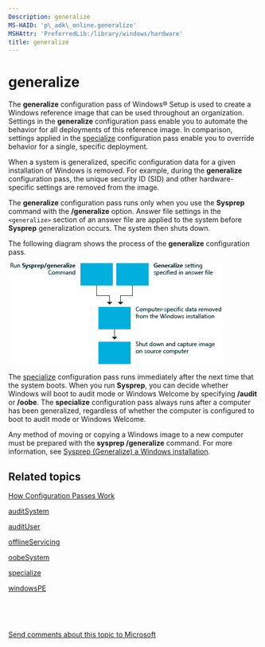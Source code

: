 ```yaml
---
Description: generalize
MS-HAID: 'p\_adk\_online.generalize'
MSHAttr: 'PreferredLib:/library/windows/hardware'
title: generalize
---
```


# generalize


The **generalize** configuration pass of Windows® Setup is used to create a Windows reference image that can be used throughout an organization. Settings in the **generalize** configuration pass enable you to automate the behavior for all deployments of this reference image. In comparison, settings applied in the [specialize](specialize.md) configuration pass enable you to override behavior for a single, specific deployment.

When a system is generalized, specific configuration data for a given installation of Windows is removed. For example, during the **generalize** configuration pass, the unique security ID (SID) and other hardware-specific settings are removed from the image.

The **generalize** configuration pass runs only when you use the **Sysprep** command with the **/generalize** option. Answer file settings in the `<generalize>` section of an answer file are applied to the system before **Sysprep** generalization occurs. The system then shuts down.

The following diagram shows the process of the **generalize** configuration pass.

![generalize configuration pass](images/dep-win8-l-generalizeunattend.jpg)

The [specialize](specialize.md) configuration pass runs immediately after the next time that the system boots. When you run **Sysprep**, you can decide whether Windows will boot to audit mode or Windows Welcome by specifying **/audit** or **/oobe**. The **specialize** configuration pass always runs after a computer has been generalized, regardless of whether the computer is configured to boot to audit mode or Windows Welcome.

Any method of moving or copying a Windows image to a new computer must be prepared with the **sysprep /generalize** command. For more information, see [Sysprep (Generalize) a Windows installation](sysprep--generalize--a-windows-installation.md).

## <span id="related_topics"></span>Related topics


[How Configuration Passes Work](how-configuration-passes-work.md)

[auditSystem](p_adk_online.auditsystem_win8)

[auditUser](p_adk_online.audituser_win8)

[offlineServicing](offlineservicing.md)

[oobeSystem](oobesystem.md)

[specialize](specialize.md)

[windowsPE](windowspe.md)

 

 

[Send comments about this topic to Microsoft](mailto:wsddocfb@microsoft.com?subject=Documentation%20feedback%20%5Bp_adk_online\p_adk_online%5D:%20generalize%20%20RELEASE:%20%284/11/2016%29&body=%0A%0APRIVACY%20STATEMENT%0A%0AWe%20use%20your%20feedback%20to%20improve%20the%20documentation.%20We%20don't%20use%20your%20email%20address%20for%20any%20other%20purpose,%20and%20we'll%20remove%20your%20email%20address%20from%20our%20system%20after%20the%20issue%20that%20you're%20reporting%20is%20fixed.%20While%20we're%20working%20to%20fix%20this%20issue,%20we%20might%20send%20you%20an%20email%20message%20to%20ask%20for%20more%20info.%20Later,%20we%20might%20also%20send%20you%20an%20email%20message%20to%20let%20you%20know%20that%20we've%20addressed%20your%20feedback.%0A%0AFor%20more%20info%20about%20Microsoft's%20privacy%20policy,%20see%20http://privacy.microsoft.com/default.aspx. "Send comments about this topic to Microsoft")




